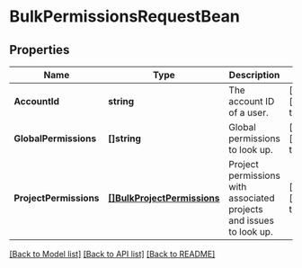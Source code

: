 # BulkPermissionsRequestBean

## Properties
Name | Type | Description | Notes
------------ | ------------- | ------------- | -------------
**AccountId** | **string** | The account ID of a user. | [optional] [default to null]
**GlobalPermissions** | **[]string** | Global permissions to look up. | [optional] [default to null]
**ProjectPermissions** | [**[]BulkProjectPermissions**](BulkProjectPermissions.md) | Project permissions with associated projects and issues to look up. | [optional] [default to null]

[[Back to Model list]](../README.md#documentation-for-models) [[Back to API list]](../README.md#documentation-for-api-endpoints) [[Back to README]](../README.md)

